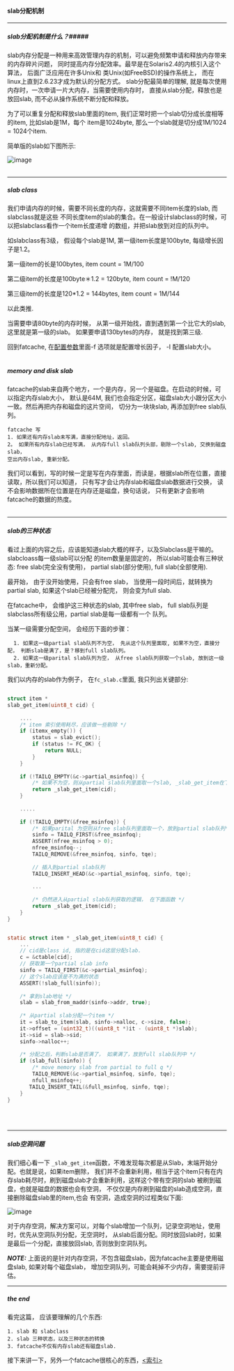 #### slab分配机制 ####

----------------------------

##### slab分配机制是什么？#####

slab内存分配是一种用来高效管理内存的机制，可以避免频繁申请和释放内存带来的内存碎片问题，
同时提高内存分配效率。最早是在Solaris2.4的内核引入这个算法， 后面广泛应用在许多Unix和
类Unix(如FreeBSD)的操作系统上， 而在linux上直到2.6.23才成为默认的分配方式。
slab分配最简单的理解, 就是每次使用内存时，一次申请一片大内存，当需要使用内存时，
直接从slab分配，释放也是放回slab, 而不必从操作系统不断分配和释放。

为了可以重复分配和释放slab里面的item, 我们正常时把一个slab切分成长度相等的item, 比如slab是1M，每个
item是1024byte, 那么一个slab就是切分成1M/1024 = 1024个item. 

简单版的slab如下图所示:

![image](https://github.com/git-hulk/fatcache-note/blob/master/snapshot/slab_1.png)
<br />
<br />

-----------------------

##### slab class #####

我们申请内存的时候，需要不同长度的内存，这就需要不同item长度的slab, 而slabclass就是这些
不同长度item的slab的集合。在一般设计slabclass的时候，可以把slabclass看作一个item长度递增
的数组，并把slab放到对应的队列中。

如slabclass有3级， 假设每个slab是1M, 第一级item长度是100byte, 每级增长因子是1.2。

第一级item的长是100bytes, item count = 1M/100

第二级item的长度是100byte＊1.2 = 120byte, item count = !M/120

第三级item的长度是120*1.2 = 144bytes, item count = 1M/144

以此类推.

当需要申请80byte的内存时候， 从第一级开始找，直到遇到第一个比它大的slab, 这里就是第一级的slab。
如果要申请130bytes的内存， 就是找到第三级.

回到fatcache, 在[配置参数](./configure.md)里面-f 选项就是配置增长因子， -I 配置slab大小。
<br />
<br />

##### memory and disk slab #####

fatcache的slab来自两个地方，一个是内存，另一个是磁盘。在启动的时候，可以指定内存slab大小，
默认是64M, 我们也会指定分区，磁盘slab大小跟分区大小一致。然后再把内存和磁盘的这片空间，
切分为一块块slab, 再添加到free slab队列。

```
fatcache 写
1. 如果还有内存slab未写满，直接分配地址，返回。
2。 如果所有内存slab已经写满， 从内存full slab队列头部，剔除一个slab, 交换到磁盘slab，
空出内存slab, 重新分配。
```
我们可以看到，写的时候一定是写在内存里面，而读是，根据slab所在位置，直接读取，所以我们可以知道，
只有写才会让内存slab和磁盘slab数据进行交换， 读不会影响数据所在位置是在内存还是磁盘，换句话说，
只有更新才会影响fatcache的数据的热度。
<br />
<br />

--------------------------

##### slab的三种状态 #####

看过上面的内容之后，应该能知道slab大概的样子，以及Slabclass是干嘛的。 slabcloass每一级slab可以分配
的item数量是固定的， 所以slab可能会有三种状态: free slab(完全没有使用)， partial slab(部分使用),
full slab(全部使用).

最开始， 由于没开始使用，只会有free slab， 当使用一段时间后，就转换为partial slab, 如果这个slab已经被分配完，
则会变为full slab.

在fatcache中， 会维护这三种状态的slab, 其中free slab， full slab队列是slabclass所有级公用，partial slab是每一级都有一个
队列。

当某一级需要分配空间， 会经历下面的步骤：
```
  1. 如果这一级partial slab队列不为空， 先从这个队列里面取, 如果不为空，直接分配， 判断slab是满了，是？移到full slab队列。
  2. 如果这一级parital slab队列为空， 从free slab队列获取一个slab, 放到这一级slab，重新分配。
```
我们以内存的slab作为例子， 在`fc_slab.c`里面, 我只列出关键部分:
```c

struct item *
slab_get_item(uint8_t cid) {
    
    ....
    /* item 索引使用耗尽，应该做一些剔除 */
    if (itemx_empty()) {
        status = slab_evict();
        if (status != FC_OK) {
            return NULL;
        }   
    }  
    
    if (!TAILQ_EMPTY(&c->partial_msinfoq)) {
        /* 如果不为空，则从partial slab队列里面取一个slab, _slab_get_item在下面定义*/
        return _slab_get_item(cid);
    }
    
    .....
    
    if (!TAILQ_EMPTY(&free_msinfoq)) {
        /* 如果parital 为空则从free slab队列里面取一个，放到partial slab队列*/
        sinfo = TAILQ_FIRST(&free_msinfoq);
        ASSERT(nfree_msinfoq > 0);
        nfree_msinfoq--;
        TAILQ_REMOVE(&free_msinfoq, sinfo, tqe);
        
        // 插入到partial slab队列
        TAILQ_INSERT_HEAD(&c->partial_msinfoq, sinfo, tqe);
        
        ...
        
        /* 仍然进入从partial slab队列获取的逻辑， 在下面函数 */
        return _slab_get_item(cid);
    }
}


static struct item * _slab_get_item(uint8_t cid) {
    ...
    // cid是class id, 指的是在cid这层分配slab.
    c = &ctable[cid];
    // 获取第一个partial slab info
    sinfo = TAILQ_FIRST(&c->partial_msinfoq);
    // 这个slab应该是不为满的状态
    ASSERT(!slab_full(sinfo));
    
    /* 拿到slab地址 */
    slab = slab_from_maddr(sinfo->addr, true);
    
    /* 从partial slab分配一个item */
    it = slab_to_item(slab, sinfo->nalloc, c->size, false);
    it->offset = (uint32_t)((uint8_t *)it - (uint8_t *)slab);
    it->sid = slab->sid;
    sinfo->nalloc++;
    
    /* 分配之后，判断slab是否满了， 如果满了，放到full slab队列中 */
    if (slab_full(sinfo)) {
        /* move memory slab from partial to full q */
        TAILQ_REMOVE(&c->partial_msinfoq, sinfo, tqe);
        nfull_msinfoq++;
       TAILQ_INSERT_TAIL(&full_msinfoq, sinfo, tqe);
    }
}


```
<br />
<br />

------------------------

##### slab空洞问题 #####

我们细心看一下 `_slab_get_item`函数，不难发现每次都是从Slab，末端开始分配。也就是说，如果item删除，
我们并不会重新利用，相当于这个item只有在内存slab耗尽时，刷到磁盘slab才会重新利用，这样这个带有空洞的slab
被刷到磁盘，也就是磁盘的数据也会有空洞， 不仅仅是内存刷到磁盘的slab造成空洞，直接删除磁盘slab里的item,也会
有空洞，造成空洞的过程类似下面:

![image](https://github.com/git-hulk/fatcache-note/blob/master/snapshot/slab_hole.png)

对于内存空洞，解决方案可以，对每个slab增加一个队列，记录空洞地址，使用时，优先从空洞队列分配，无空洞时，
从slab后面分配。同时放回slab时，如果是最后一个分配，直接放回slab, 否则放到空洞队列。

***NOTE:*** 上面说的是针对内存空洞，不包含磁盘slab，因为fatcache主要是使用磁盘slab, 如果对每个磁盘slab，
增加空洞队列，可能会耗掉不少内存，需要提前评估。

----------------------------

##### the end #####

看完这篇， 应该要理解的几个东西:
```
1. slab 和 slabclass
2. slab 三种状态，以及三种状态的转换
3. fatcache不仅有内存slab还有磁盘slab.
```

接下来讲一下，另外一个fatcache很核心的东西，[<索引>](./itemx.md)
